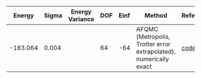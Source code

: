 | Energy   | Sigma | Energy Variance | DOF | Einf | Method                                                       | Reference |
|----------|-------|-----------------|-----|------|--------------------------------------------------------------|-----------|
| -183.064 | 0.004 |                 | 64  | -64  | AFQMC (Metropolis, Trotter error extrapolated), numerically exact | [code](https://github.com/yyang606/varbench_AFQMC) |
